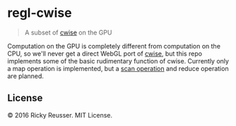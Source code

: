 # regl-cwise

> A subset of [cwise](https://github.com/scijs/cwise) on the GPU

Computation on the GPU is completely different from computation on the CPU, so we'll never get a direct WebGL port of [cwise](https://github.com/scijs/cwise), but this repo implements some of the basic rudimentary function of cwise. Currently only a map operation is implemented, but a [scan operation](https://github.com/rreusser/demos/tree/master/regl-scan) and reduce operation are planned.

## License

&copy; 2016 Ricky Reusser. MIT License.
